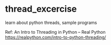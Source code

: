 # thread_excercise
learn about python threads, sample programs

Ref: An Intro to Threading in Python – Real Python https://realpython.com/intro-to-python-threading/
